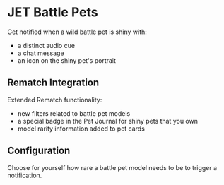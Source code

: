 # JET Battle Pets

Get notified when a wild battle pet is shiny with:
- a distinct audio cue
- a chat message
- an icon on the shiny pet's portrait

## Rematch Integration

Extended Rematch functionality:
- new filters related to battle pet models
- a special badge in the Pet Journal for shiny pets that you own
- model rarity information added to pet cards

## Configuration

Choose for yourself how rare a battle pet model needs to be to trigger a notification.
